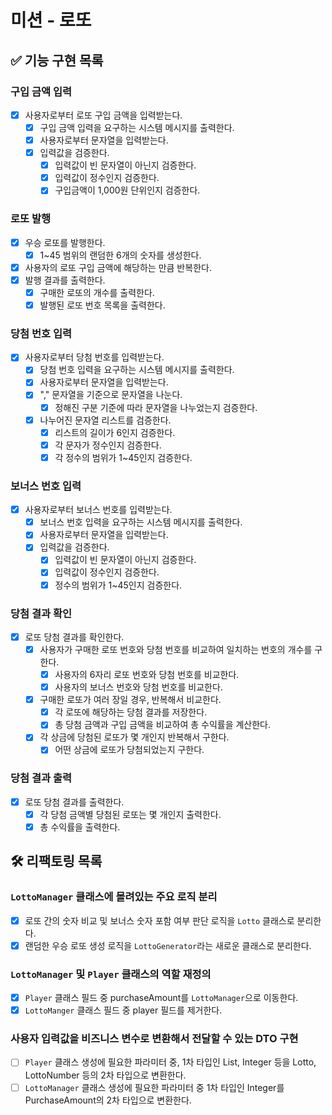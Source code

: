 # 미션 - 로또

## ✅ 기능 구현 목록

### 구입 금액 입력

- [x] 사용자로부터 로또 구입 금액을 입력받는다.
    - [x] 구입 금액 입력을 요구하는 시스템 메시지를 출력한다.
    - [x] 사용자로부터 문자열을 입력받는다.
    - [x] 입력값을 검증한다.
        - [x] 입력값이 빈 문자열이 아닌지 검증한다.
        - [x] 입력값이 정수인지 검증한다.
        - [x] 구입금액이 1,000원 단위인지 검증한다.

### 로또 발행

- [x] 우승 로또를 발행한다.
    - [x] 1~45 범위의 랜덤한 6개의 숫자를 생성한다.
- [x] 사용자의 로또 구입 금액에 해당하는 만큼 반복한다.
- [x] 발행 결과를 출력한다.
    - [x] 구매한 로또의 개수를 출력한다.
    - [x] 발행된 로또 번호 목록을 출력한다.

### 당첨 번호 입력

- [x] 사용자로부터 당첨 번호를 입력받는다.
    - [x] 당첨 번호 입력을 요구하는 시스템 메시지를 출력한다.
    - [x] 사용자로부터 문자열을 입력받는다.
    - [x] "," 문자열을 기준으로 문자열을 나눈다.
        - [x] 정해진 구분 기준에 따라 문자열을 나누었는지 검증한다.
    - [x] 나누어진 문자열 리스트를 검증한다.
        - [x] 리스트의 길이가 6인지 검증한다.
        - [x] 각 문자가 정수인지 검증한다.
        - [x] 각 정수의 범위가 1~45인지 검증한다.

### 보너스 번호 입력

- [x] 사용자로부터 보너스 번호를 입력받는다.
    - [x] 보너스 번호 입력을 요구하는 시스템 메시지를 출력한다.
    - [x] 사용자로부터 문자열을 입력받는다.
    - [x] 입력값을 검증한다.
        - [x] 입력값이 빈 문자열이 아닌지 검증한다.
        - [x] 입력값이 정수인지 검증한다.
        - [x] 정수의 범위가 1~45인지 검증한다.

### 당첨 결과 확인

- [x] 로또 당첨 결과를 확인한다.
    - [x] 사용자가 구매한 로또 번호와 당첨 번호를 비교하여 일치하는 번호의 개수를 구한다.
      - [x] 사용자의 6자리 로또 번호와 당첨 번호를 비교한다.
      - [x] 사용자의 보너스 번호와 당첨 번호를 비교한다.
    - [x] 구매한 로또가 여러 장일 경우, 반복해서 비교한다.
      - [x] 각 로또에 해당하는 당첨 결과를 저장한다.
      - [x] 총 당첨 금액과 구입 금액을 비교하여 총 수익률을 계산한다.
    - [x] 각 상금에 당첨된 로또가 몇 개인지 반복해서 구한다.
      - [x] 어떤 상금에 로또가 당첨되었는지 구한다.

### 당첨 결과 출력

- [x] 로또 당첨 결과를 출력한다.
    - [x] 각 당첨 금액별 당첨된 로또는 몇 개인지 출력한다.
    - [x] 총 수익률을 출력한다.

## 🛠 리팩토링 목록

### `LottoManager` 클래스에 몰려있는 주요 로직 분리

- [x] 로또 간의 숫자 비교 및 보너스 숫자 포함 여부 판단 로직을 `Lotto` 클래스로 분리한다.
- [x] 랜덤한 우승 로또 생성 로직을 `LottoGenerator`라는 새로운 클래스로 분리한다.

### `LottoManager` 및 `Player` 클래스의 역할 재정의

- [x] `Player` 클래스 필드 중 purchaseAmount를 `LottoManager`으로 이동한다.
- [x] `LottoManger` 클래스 필드 중 player 필드를 제거한다.

### 사용자 입력값을 비즈니스 변수로 변환해서 전달할 수 있는 DTO 구현

- [ ] `Player` 클래스 생성에 필요한 파라미터 중, 1차 타입인 List<Integer>, Integer 등을 Lotto, LottoNumber 등의 2차 타입으로 변환한다.
- [ ] `LottoManager` 클래스 생성에 필요한 파라미터 중 1차 타입인 Integer를 PurchaseAmount의 2차 타입으로 변환한다.
